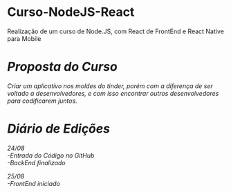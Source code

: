 # Curso-NodeJS-React
Realização de um curso de Node.JS, com React de FrontEnd e React Native para Mobile <Em andamento>

# Proposta do Curso
Criar um aplicativo nos moldes do tinder, porém com a diferença de ser voltado a desenvolvedores, e com isso encontrar outros desenvolvedores para codificarem juntos.

# Diário de Edições
*24/08*  
-Entrada do Código no GitHub  
-BackEnd finalizado  

*25/08*  
-FrontEnd iniciado
